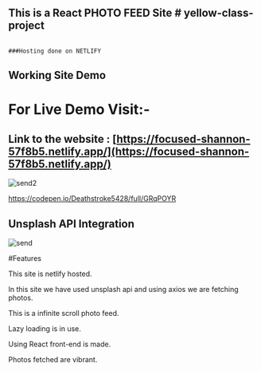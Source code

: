 This is a React PHOTO FEED Site                                                                                                         # yellow-class-project
-----------------------------------------------------------------------------------------------------------------------------------------------------------
                                                                                                                                        ###Hosting done on NETLIFY
Working Site Demo
-----------------------------

For Live Demo Visit:-
====================================================================
## Link to the website : [https://focused-shannon-57f8b5.netlify.app/](https://focused-shannon-57f8b5.netlify.app/) 

![send2](https://user-images.githubusercontent.com/65626004/98983233-7e30d500-2546-11eb-9e86-5b91608ac1e0.PNG)



https://codepen.io/Deathstroke5428/full/GRqPOYR



Unsplash API Integration
-----------------------------
![send](https://user-images.githubusercontent.com/65626004/98983221-7a9d4e00-2546-11eb-8c0c-9394eb8f6dd4.PNG)



#Features

This site is netlify hosted.

In this site we have used unsplash api and using axios we are fetching photos.

This is a infinite scroll photo feed.

Lazy loading is in use.

Using React front-end is made.

Photos fetched are vibrant.






